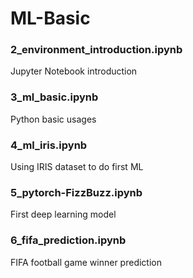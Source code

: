 # ML-Basic

### 2_environment_introduction.ipynb	
Jupyter Notebook introduction

### 3_ml_basic.ipynb	
Python basic usages

### 4_ml_iris.ipynb	
Using IRIS dataset to do first ML

### 5_pytorch-FizzBuzz.ipynb	
First deep learning model

### 6_fifa_prediction.ipynb
FIFA football game winner prediction
